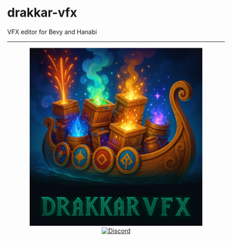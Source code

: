 # drakkar-vfx

VFX editor for Bevy and Hanabi

---

<div align="center">
<img src="assets/drakkar.jpg" alt="Drakkar VFX Logo" width="400">
</div>

<div align="center">
    <a href="https://jarl-game.com/discord">
        <img src="https://assets-global.website-files.com/6257adef93867e50d84d30e2/636e0b5061df29d55a92d945_full_logo_blurple_RGB.svg" alt="Discord" width="240">
    </a>
</div>
